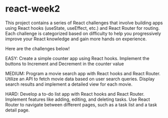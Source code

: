 # react-week2

This project contains a series of React challenges that involve building apps using React hooks (useState, useEffect, etc.) and React Router for routing. Each challenge is categorized based on difficulty to help you progressively improve your React knowledge and gain more hands on experience.

Here are the challenges below!

EASY: Create a simple counter app using React hooks. Implement the buttons to Increment and 
Decrement in the counter value 


MEDIUM: Program a movie search app with React hooks and React Router. Utilize an API to fetch movie data based on user search queries. Display search results and implement a detailed view for each movie.


HARD: Develop a to-do list app with React hooks and React Router. Implement features like adding, editing, and deleting tasks. Use React Router to navigate between different pages, such as a task list and a task detail page.
